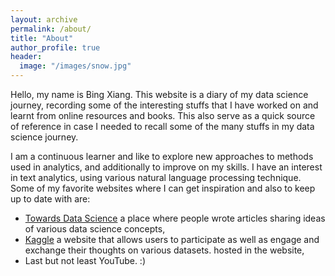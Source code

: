 ```yaml
---
layout: archive
permalink: /about/
title: "About"
author_profile: true
header:
  image: "/images/snow.jpg"
---
```


Hello, my name is Bing Xiang. This website is a diary of my data science journey, recording some of the interesting stuffs that I have worked on and learnt from online resources and books. This also serve as a quick source of reference in case I needed to recall some of the many stuffs in my data science journey.
<br/>

I am a continuous learner and like to explore new approaches to methods used in analytics, and additionally to improve on my skills. I have an interest in text analytics, using various natural language processing technique.
Some of my favorite websites where I can get inspiration and also to keep up to date with are:
* [Towards Data Science](https://towardsdatascience.com/) a place where people wrote articles sharing ideas of various data science concepts, 
* [Kaggle](https://www.kaggle.com/) a website that allows users to participate as well as engage and exchange their thoughts on various datasets. hosted in the website, 
* Last but not least YouTube. :)
